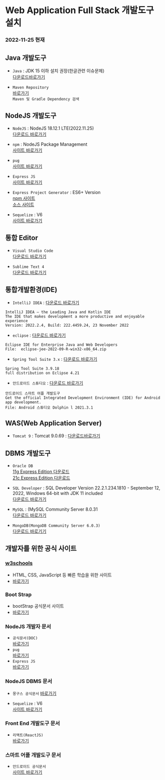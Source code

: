 # Web Application Full Stack 개발도구 설치

### 2022-11-25 현재

## Java 개발도구

- `Java` : JDK 15 이하 설치 권장(한글관련 이슈문제)  
  [다운로드바로가기](https://www.oracle.com/java/technologies/downloads/archive/)

- `Maven Repository`  
  [바로가기](https://mvnrepository.com/)  
  `Maven 및 Gradle Dependency 검색`

## NodeJS 개발도구

- `NodeJS` : NodeJS 18.12.1 LTE(2022.11.25)  
  [다운로드 바로가기](https://nodejs.org/en/)

- `npm` : NodeJS Package Management  
  [사이트 바로가기](https://www.npmjs.com)

- `pug`  
  [사이트 바로가기](https://pugjs.org)

- `Express JS`  
  [사이트 바로가기](https://expressjs.com/)

- `Express Project Generator` : ES6+ Version  
  [npm 사이트](https://www.npmjs.com/package/express-21c)  
  [소스 사이트](https://github.com/callor/NodeJS_ExpressES6)

- `Sequelize` : V6  
  [사이트 바로가기](https://sequelize.org/)

## 통합 Editor

- `Visual Studio Code`  
  [다운로드 바로가기](https://code.visualstudio.com/download)

- `Sublime Text 4`  
  [다운로드 바로가기](https://www.sublimetext.com/download)

## 통합개발환경(IDE)

- `IntelliJ IDEA` : [다운로드 바로가기](https://www.jetbrains.com/idea/)

```
IntelliJ IDEA – the Leading Java and Kotlin IDE
The IDE that makes development a more productive and enjoyable experience
Version: 2022.2.4, Build: 222.4459.24, 23 November 2022
```

- `eclipse` : [다운로드 바로가기](https://www.eclipse.org/downloads/packages/)

```
Eclipse IDE for Enterprise Java and Web Developers
File:  eclipse-jee-2022-09-R-win32-x86_64.zip
```

- `Spring Tool Suite 3.x` : [다운로드 바로가기](https://github.com/spring-projects/toolsuite-distribution/wiki/Spring-Tool-Suite-3)

```
Spring Tool Suite 3.9.18
full distribution on Eclipse 4.21
```

- `안드로이드 스튜디오` : [다운로드 바로가기](https://developer.android.com/studio)

```
안드로이드 스마트 어플 개발도구
Get the official Integrated Development Environment (IDE) for Android app development.
File: Android 스튜디오 Dolphin l 2021.3.1
```

## WAS(Web Application Server)

- `Tomcat 9` : Tomcat 9.0.69 : [다운로드바로가기](https://tomcat.apache.org/download-90.cgi)

## DBMS 개발도구

- `Oracle DB`  
  [11g Express Edition 다운로드](https://www.oracle.com/database/technologies/xe-prior-release-downloads.html)  
  [21c Express Edition 다운로드](https://www.oracle.com/database/technologies/xe-downloads.html)

- `SQL Developer` : SQL Developer Version 22.2.1.234.1810 - September 12, 2022, Windows 64-bit with JDK 11 included  
  [다운로드 바로가기](https://www.oracle.com/tools/downloads/sqldev-downloads.html)

- `MySQL` : (MySQL Community Server 8.0.31  
  [다운로드 바로가기](https://dev.mysql.com/downloads/windows/installer/8.0.html])

- `MongoDB(MongoDB Community Server 6.0.3)`  
  [다운로드 바로기기](https://www.mongodb.com/try/download/community)

## 개발자를 위한 공식 사이트

### [w3schools](https://www.w3schools.com/)

- HTML, CSS, JavaScript 등 빠른 학습을 위한 사이트
- [바로가기](https://www.w3schools.com/)

### Boot Strap

- bootStrap 공식문서 사이트
- [바로가기](https://getbootstrap.com/)

### NodeJS 개발자 문서

- `공식문서(DOC)`  
  [바로가기](https://nodejs.org/dist/latest-v18.x/docs/api/)
- `pug`  
  [바로가기](https://pugjs.org)
- `Express JS`  
  [바로가기](https://expressjs.com/)

### NodeJS DBMS 문서

- `몽구스 공식문서`
  [바로가기](https://mongoosejs.com/)

- `Sequelize` : V6  
  [사이트 바로가기](https://sequelize.org/)

### Front End 개발도구 문서

- `리액트(ReactJS)`  
  [바로가기](https://reactjs.org/)

### 스마트 어플 개발도구 문서

- `안드로이드 공식문서`  
  [사이트 바로가기](https://developer.android.com/)
